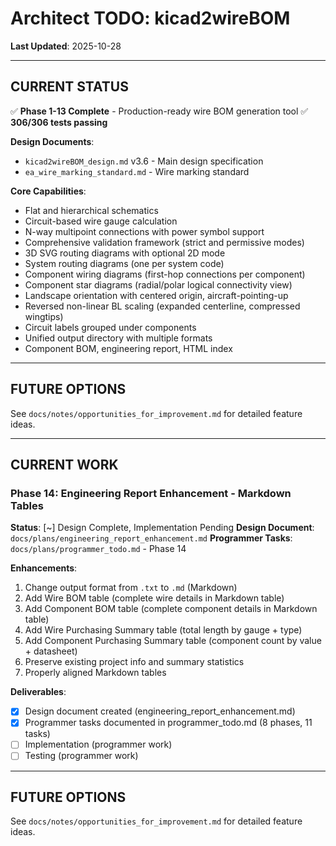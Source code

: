 # Architect TODO: kicad2wireBOM

**Last Updated**: 2025-10-28

---

## CURRENT STATUS

✅ **Phase 1-13 Complete** - Production-ready wire BOM generation tool
✅ **306/306 tests passing**

**Design Documents**:
- `kicad2wireBOM_design.md` v3.6 - Main design specification
- `ea_wire_marking_standard.md` - Wire marking standard

**Core Capabilities**:
- Flat and hierarchical schematics
- Circuit-based wire gauge calculation
- N-way multipoint connections with power symbol support
- Comprehensive validation framework (strict and permissive modes)
- 3D SVG routing diagrams with optional 2D mode
- System routing diagrams (one per system code)
- Component wiring diagrams (first-hop connections per component)
- Component star diagrams (radial/polar logical connectivity view)
- Landscape orientation with centered origin, aircraft-pointing-up
- Reversed non-linear BL scaling (expanded centerline, compressed wingtips)
- Circuit labels grouped under components
- Unified output directory with multiple formats
- Component BOM, engineering report, HTML index

---

## FUTURE OPTIONS

See `docs/notes/opportunities_for_improvement.md` for detailed feature ideas.

---

## CURRENT WORK

### Phase 14: Engineering Report Enhancement - Markdown Tables

**Status**: [~] Design Complete, Implementation Pending
**Design Document**: `docs/plans/engineering_report_enhancement.md`
**Programmer Tasks**: `docs/plans/programmer_todo.md` - Phase 14

**Enhancements**:
1. Change output format from `.txt` to `.md` (Markdown)
2. Add Wire BOM table (complete wire details in Markdown table)
3. Add Component BOM table (complete component details in Markdown table)
4. Add Wire Purchasing Summary table (total length by gauge + type)
5. Add Component Purchasing Summary table (component count by value + datasheet)
6. Preserve existing project info and summary statistics
7. Properly aligned Markdown tables

**Deliverables**:
- [x] Design document created (engineering_report_enhancement.md)
- [x] Programmer tasks documented in programmer_todo.md (8 phases, 11 tasks)
- [ ] Implementation (programmer work)
- [ ] Testing (programmer work)

---

## FUTURE OPTIONS

See `docs/notes/opportunities_for_improvement.md` for detailed feature ideas.

